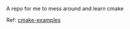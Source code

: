 A repo for me to mess around and learn cmake

Ref: [cmake-examples](https://github.com/ttroy50/cmake-examples/)